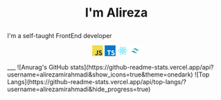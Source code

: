 
# <p align="center">I'm Alireza</p>

I'm a self-taught FrontEnd developer

<p align="center">
<code><img height="25" alt="javascript" src="https://raw.githubusercontent.com/github/explore/80688e429a7d4ef2fca1e82350fe8e3517d3494d/topics/javascript/javascript.png"></code>
<code><img height="25" alt="typescript" src="https://raw.githubusercontent.com/github/explore/80688e429a7d4ef2fca1e82350fe8e3517d3494d/topics/typescript/typescript.png"></code>
<code><img height="25" alt="react" src="https://raw.githubusercontent.com/github/explore/80688e429a7d4ef2fca1e82350fe8e3517d3494d/topics/react/react.png"></code>
<code><img height="25" alt="tailwind" src="https://raw.githubusercontent.com/github/explore/80688e429a7d4ef2fca1e82350fe8e3517d3494d/topics/tailwind/tailwind.png"></code>
</p>
___
![Anurag's GitHub stats](https://github-readme-stats.vercel.app/api?username=alirezamirahmadi&show_icons=true&theme=onedark)
![Top Langs](https://github-readme-stats.vercel.app/api/top-langs/?username=alirezamirahmadi&hide_progress=true)
